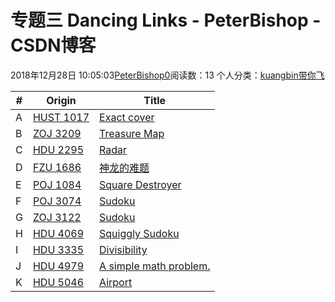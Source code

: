 # 专题三 Dancing Links - PeterBishop - CSDN博客





2018年12月28日 10:05:03[PeterBishop0](https://me.csdn.net/qq_40061421)阅读数：13
个人分类：[kuangbin带你飞](https://blog.csdn.net/qq_40061421/article/category/7956305)








|#|Origin|Title|
|----|----|----|
|A|[HUST 1017](https://vjudge.net/problem/10702/origin)|[Exact cover](https://blog.csdn.net/qq_40061421/article/details/85262978)|
|B|[ZOJ 3209](https://vjudge.net/problem/16234/origin)|[Treasure Map](https://blog.csdn.net/qq_40061421/article/details/85317578)|
|C|[HDU 2295](https://vjudge.net/problem/11400/origin)|[Radar](https://vjudge.net/contest/65998#problem/C)|
|D|[FZU 1686](https://vjudge.net/problem/31370/origin)|[神龙的难题](https://vjudge.net/contest/65998#problem/D)|
|E|[POJ 1084](https://vjudge.net/problem/17543/origin)|[Square Destroyer](https://vjudge.net/contest/65998#problem/E)|
|F|[POJ 3074](https://vjudge.net/problem/10883/origin)|[Sudoku](https://vjudge.net/contest/65998#problem/F)|
|G|[ZOJ 3122](https://vjudge.net/problem/34485/origin)|[Sudoku](https://vjudge.net/contest/65998#problem/G)|
|H|[HDU 4069](https://vjudge.net/problem/24148/origin)|[Squiggly Sudoku](https://vjudge.net/contest/65998#problem/H)|
|I|[HDU 3335](https://vjudge.net/problem/15622/origin)|[Divisibility](https://vjudge.net/contest/65998#problem/I)|
|J|[HDU 4979](https://vjudge.net/problem/52880/origin)|[A simple math problem.](https://vjudge.net/contest/65998#problem/J)|
|K|[HDU 5046](https://vjudge.net/problem/53579/origin)|[Airport](https://vjudge.net/contest/65998#problem/K)|



